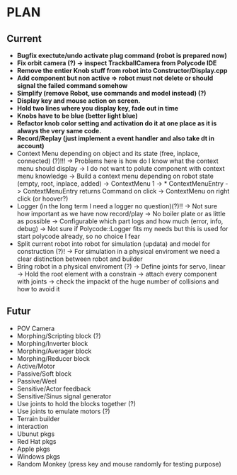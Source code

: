 # PLAN

## Current
* __Bugfix exectute/undo activate plug command (robot is prepared now)__
* __Fix orbit camera (?) -> inspect TrackballCamera from Polycode IDE__
* __Remove the entier Knob stuff from robot into Constructor/Display.cpp__
* __Add component but non active => robot must not delete or should signal the failed command somehow__ 
* __Simplify (remove Robot, use commands and model instead) (?)__
* __Display key and mouse action on screen.__
* __Hold two lines where you display key, fade out in time__
* __Knobs have to be blue (better light blue)__
* __Refactor knob color setting and activation do it at one place as it is always the very same code.__
* __Record/Replay (just implement a event handler and also take dt in account)__
* Context Menu depending on object and its state (free, inplace, connected) (?)!!!
-> Problems here is how do I know what the context menu should display
-> I do not want to polute component with context menu knowledge
-> Build a context menu depending on robot state (empty, root, inplace, added)
-> ContextMenu 1 -> * ContextMenuEntry
-> ContextMenuEntry returns Command on click
-> ContextMenu on right click (or hoover?)
* Logger (in the long term I need a logger no question)(?)!!
-> Not sure how important as we have now record/play
-> No boiler plate or as little as possible
-> Configurable which part logs and how much (error, info, debug)
-> Not sure if Polycode::Logger fits my needs but this is used for start polycode already, so no choice I fear
* Split current robot into robot for simulation (updata) and model for construction (?)!
-> For simulation in a physical enviroment we need a clear distinction between robot and builder
* Bring robot in a physical enviroment (?)
-> Define joints for servo, linear
-> Hold the root element with a constrain
-> attach every component with joints
-> check the impackt of the huge number of collisions and how to avoid it

## Futur
* POV Camera
* Morphing/Scripting block (?)
* Morphing/Inverter block
* Morphing/Averager block
* Morphing/Reducer block
* Active/Motor
* Passive/Soft block
* Passive/Weel
* Sensitive/Actor feedback
* Sensitive/Sinus signal generator 
* Use joints to hold the blocks together (?)
* Use joints to emulate motors (?)
* Terrain builder
* interaction
* Ubunut pkgs
* Red Hat pkgs
* Apple pkgs
* Windows pkgs
* Random Monkey (press key and mouse randomly for testing purpose)
